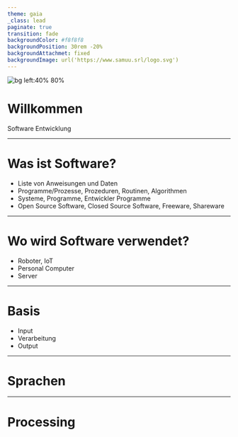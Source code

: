 ```yaml
---
theme: gaia
_class: lead
paginate: true
transition: fade
backgroundColor: #f8f8f8
backgroundPosition: 30rem -20%
backgroundAttachmet: fixed
backgroundImage: url('https://www.samuu.srl/logo.svg')
---
```

<!-- paginate: false -->

![bg left:40% 80%](https://www.samuu.srl/samuu_tech.svg)

# **Willkommen**
Software Entwicklung

---
<!-- paginate: true -->
# Was ist Software?

- Liste von Anweisungen und Daten
- Programme/Prozesse, Prozeduren, Routinen, Algorithmen
- Systeme, Programme, Entwickler Programme
- Open Source Software, Closed Source Software, Freeware, Shareware

--- 

# Wo wird Software verwendet?

- Roboter, IoT
- Personal Computer
- Server

---

# Basis

- Input
- Verarbeitung
- Output

---

# Sprachen


---

# Processing


```
